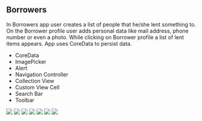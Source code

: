 Borrowers
---
In Borrowers app user creates a list of  people that he/she lent something to. On the Borrower profile user adds personal data like mail address, phone number or even a photo. While clicking on Borrower profile a list of lent items appears. App uses CoreData to persist data.

* CoreData
* ImagePicker
* Alert
* Navigation Controller
* Collection View
* Custom View Cell
* Search Bar
* Toolbar

<img src="Documentation/icon200x200@1x.png"/>

<img src="Documentation/borrowers0.png"/>

<img src="Documentation/borrowers1.png"/>

<img src="Documentation/borrowers2.png"/>

<img src="Documentation/borrowers3.png"/>

<img src="Documentation/borrowers4.png"/>

<img src="Documentation/borrowers5.png"/>
